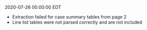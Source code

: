 2020-07-26 00:00:00 EDT


- Extraction failed for case summary tables from page 2
- Line list tables were not parsed correctly and are not included
